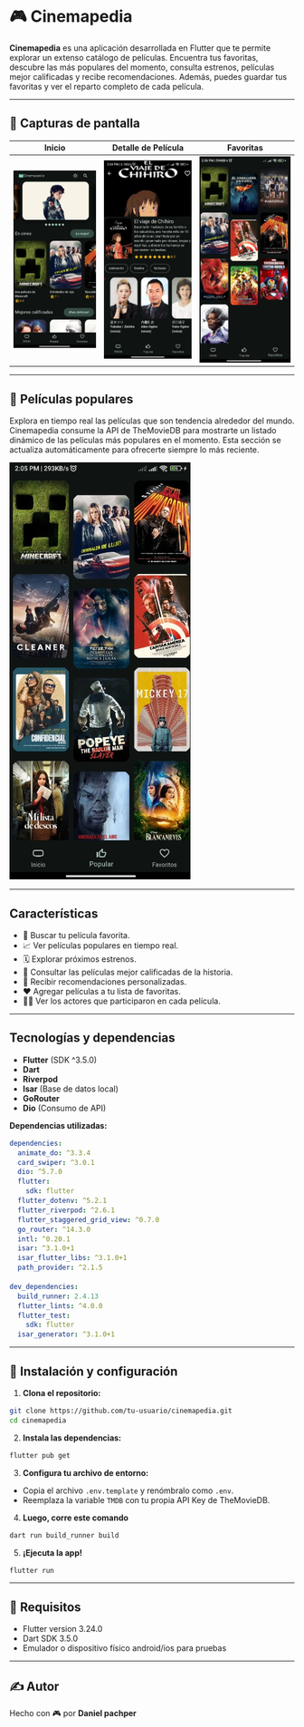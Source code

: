 # 🎮 Cinemapedia

**Cinemapedia** es una aplicación desarrollada en Flutter que te permite explorar un extenso catálogo de películas. Encuentra tus favoritas, descubre las más populares del momento, consulta estrenos, películas mejor calificadas y recibe recomendaciones. Además, puedes guardar tus favoritas y ver el reparto completo de cada película.

---
## 📸 Capturas de pantalla

| Inicio | Detalle de Película | Favoritas |
|--------|---------------------|-----------|
| ![Inicio](assets/readme/screenshot_home.jpg) | ![Detalle](assets/readme/screenshot_detail.jpg) | ![Favoritas](assets/readme/screenshot_favorites.jpg) |

---

## 🎥 Películas populares

Explora en tiempo real las películas que son tendencia alrededor del mundo. Cinemapedia consume la API de TheMovieDB para mostrarte un listado dinámico de las películas más populares en el momento. Esta sección se actualiza automáticamente para ofrecerte siempre lo más reciente.

![Películas populares](assets/readme/screenshot_popular.jpg)

---
##  Características

- 🔎 Buscar tu película favorita.
- 📈 Ver películas populares en tiempo real.
- 🗓️ Explorar próximos estrenos.
- 🌟 Consultar las películas mejor calificadas de la historia.
- 🎯 Recibir recomendaciones personalizadas.
- ❤️ Agregar películas a tu lista de favoritas.
- 👨‍🎤 Ver los actores que participaron en cada película.

---

##  Tecnologías y dependencias

- **Flutter** (SDK ^3.5.0)
- **Dart**
- **Riverpod**
- **Isar** (Base de datos local)
- **GoRouter**
- **Dio** (Consumo de API)

**Dependencias utilizadas:**

```yaml
dependencies:
  animate_do: ^3.3.4
  card_swiper: ^3.0.1
  dio: ^5.7.0
  flutter:
    sdk: flutter
  flutter_dotenv: ^5.2.1
  flutter_riverpod: ^2.6.1
  flutter_staggered_grid_view: ^0.7.0
  go_router: ^14.3.0
  intl: ^0.20.1
  isar: ^3.1.0+1
  isar_flutter_libs: ^3.1.0+1
  path_provider: ^2.1.5

dev_dependencies:
  build_runner: 2.4.13
  flutter_lints: ^4.0.0
  flutter_test:
    sdk: flutter
  isar_generator: ^3.1.0+1
```

---

## 📆 Instalación y configuración

1. **Clona el repositorio:**

```bash
git clone https://github.com/tu-usuario/cinemapedia.git
cd cinemapedia
```

2. **Instala las dependencias:**

```bash
flutter pub get
```

3. **Configura tu archivo de entorno:**

- Copia el archivo `.env.template` y renómbralo como `.env`.
- Reemplaza la variable `TMDB` con tu propia API Key de TheMovieDB.

4. **Luego, corre este comando**

```bash
dart run build_runner build
```

5. **¡Ejecuta la app!**

```bash
flutter run
```

---

## 🧪 Requisitos

- Flutter version 3.24.0
- Dart SDK 3.5.0 
- Emulador o dispositivo físico android/ios para pruebas

---



## ✍️ Autor

Hecho con 🎮 por **Daniel pachper**
